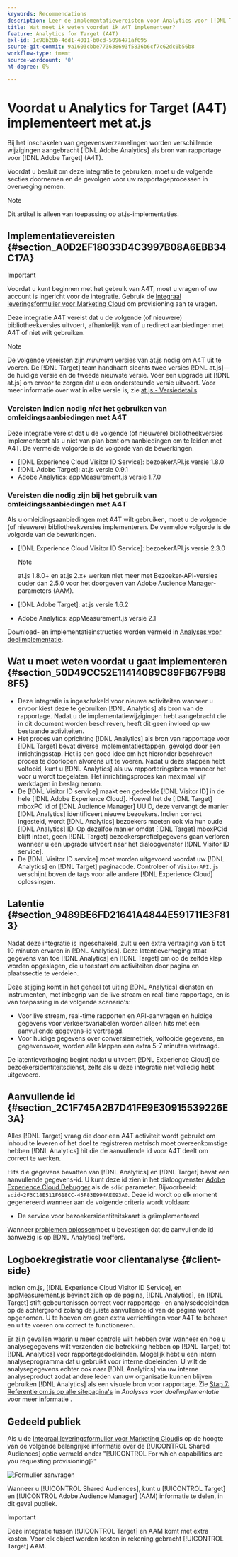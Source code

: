 ```yaml
---
keywords: Recommendations
description: Leer de implementatievereisten voor Analytics voor [!DNL Target] (A4T) en wat te overwegen alvorens u deze integratie uitvoert.
title: Wat moet ik weten voordat ik A4T implementeer?
feature: Analytics for Target (A4T)
exl-id: 1c98b20b-4dd1-4011-b0cd-5096471af095
source-git-commit: 9a1603cbbe773638693f5836b6cf7c62dc0b56b8
workflow-type: tm+mt
source-wordcount: '0'
ht-degree: 0%

---
```


# Voordat u Analytics for Target (A4T) implementeert met at.js

Bij het inschakelen van gegevensverzamelingen worden verschillende wijzigingen aangebracht [!DNL Adobe Analytics] als bron van rapportage voor [!DNL Adobe Target] (A4T).

Voordat u besluit om deze integratie te gebruiken, moet u de volgende secties doornemen en de gevolgen voor uw rapportageprocessen in overweging nemen.

>[!NOTE]
>
>Dit artikel is alleen van toepassing op at.js-implementaties.

## Implementatievereisten {#section_A0D2EF18033D4C3997B08A6EBB34C17A}

>[!IMPORTANT]
>
>Voordat u kunt beginnen met het gebruik van A4T, moet u vragen of uw account is ingericht voor de integratie. Gebruik de [Integraal leveringsformulier voor Marketing Cloud](https://www.adobe.com/go/audiences) om provisioning aan te vragen.

Deze integratie A4T vereist dat u de volgende (of nieuwere) bibliotheekversies uitvoert, afhankelijk van of u redirect aanbiedingen met A4T of niet wilt gebruiken.

>[!NOTE]
>
>De volgende vereisten zijn *minimum* versies van at.js nodig om A4T uit te voeren. De [!DNL Target] team handhaaft slechts twee versies [!DNL at.js]—de huidige versie en de tweede nieuwste versie. Voer een upgrade uit [!DNL at.js] om ervoor te zorgen dat u een ondersteunde versie uitvoert. Voor meer informatie over wat in elke versie is, zie [at.js - Versiedetails](/help/c-implementing-target/c-implementing-target-for-client-side-web/target-atjs-versions.md#reference_DBB5EDB79EC44E558F9E08D4774A0F7A).

### Vereisten indien nodig *niet* het gebruiken van omleidingsaanbiedingen met A4T

Deze integratie vereist dat u de volgende (of nieuwere) bibliotheekversies implementeert als u niet van plan bent om aanbiedingen om te leiden met A4T. De vermelde volgorde is de volgorde van de bewerkingen.

* [!DNL Experience Cloud Visitor ID Service]: bezoekerAPI.js versie 1.8.0
* [!DNL Adobe Target]: at.js versie 0.9.1
* Adobe Analytics: appMeasurement.js versie 1.7.0

### Vereisten die nodig zijn bij het gebruik van omleidingsaanbiedingen met A4T

Als u omleidingsaanbiedingen met A4T wilt gebruiken, moet u de volgende (of nieuwere) bibliotheekversies implementeren. De vermelde volgorde is de volgorde van de bewerkingen.

* [!DNL Experience Cloud Visitor ID Service]: bezoekerAPI.js versie 2.3.0

   >[!NOTE]
   >
   >at.js 1.8.0+ en at.js 2.x+ werken niet meer met Bezoeker-API-versies ouder dan 2.5.0 voor het doorgeven van Adobe Audience Manager-parameters (AAM).

* [!DNL Adobe Target]: at.js versie 1.6.2

* Adobe Analytics: appMeasurement.js versie 2.1

Download- en implementatieinstructies worden vermeld in [Analyses voor doelimplementatie](/help/c-integrating-target-with-mac/a4t/a4timplementation.md).

## Wat u moet weten voordat u gaat implementeren {#section_50D49CC52E11414089C89FB67F9B88F5}

* Deze integratie is ingeschakeld voor nieuwe activiteiten wanneer u ervoor kiest deze te gebruiken [!DNL Analytics] als bron van de rapportage. Nadat u de implementatiewijzigingen hebt aangebracht die in dit document worden beschreven, heeft dit geen invloed op uw bestaande activiteiten.
* Het proces van oprichting [!DNL Analytics] als bron van rapportage voor [!DNL Target] bevat diverse implementatiestappen, gevolgd door een inrichtingsstap. Het is een goed idee om het hieronder beschreven proces te doorlopen alvorens uit te voeren. Nadat u deze stappen hebt voltooid, kunt u [!DNL Analytics] als uw rapporteringsbron wanneer het voor u wordt toegelaten. Het inrichtingsproces kan maximaal vijf werkdagen in beslag nemen.
* De [!DNL Visitor ID service] maakt een gedeelde [!DNL Visitor ID] in de hele [!DNL Adobe Experience Cloud]. Hoewel het de [!DNL Target] mboxPC id of [!DNL Audience Manager] UUID, deze vervangt de manier [!DNL Analytics] identificeert nieuwe bezoekers. Indien correct ingesteld, wordt [!DNL Analytics] bezoekers moeten ook via hun oude [!DNL Analytics] ID. Op dezelfde manier omdat [!DNL Target] mboxPCid blijft intact, geen [!DNL Target] bezoekersprofielgegevens gaan verloren wanneer u een upgrade uitvoert naar het dialoogvenster [!DNL Visitor ID service].
* De [!DNL Visitor ID service] moet worden uitgevoerd voordat uw [!DNL Analytics] en [!DNL Target] paginacode. Controleer of `VisitorAPI.js` verschijnt boven de tags voor alle andere [!DNL Experience Cloud] oplossingen.

## Latentie {#section_9489BE6FD21641A4844E591711E3F813}

Nadat deze integratie is ingeschakeld, zult u een extra vertraging van 5 tot 10 minuten ervaren in [!DNL Analytics]. Deze latentieverhoging staat gegevens van toe [!DNL Analytics] en [!DNL Target] om op de zelfde klap worden opgeslagen, die u toestaat om activiteiten door pagina en plaatssectie te verdelen.

Deze stijging komt in het geheel tot uiting [!DNL Analytics] diensten en instrumenten, met inbegrip van de live stream en real-time rapportage, en is van toepassing in de volgende scenario&#39;s:

* Voor live stream, real-time rapporten en API-aanvragen en huidige gegevens voor verkeersvariabelen worden alleen hits met een aanvullende gegevens-id vertraagd.
* Voor huidige gegevens over conversiemetriek, voltooide gegevens, en gegevensvoer, worden alle klappen een extra 5-7 minuten vertraagd.

De latentieverhoging begint nadat u uitvoert [!DNL Experience Cloud] de bezoekersidentiteitsdienst, zelfs als u deze integratie niet volledig hebt uitgevoerd.

## Aanvullende id {#section_2C1F745A2B7D41FE9E30915539226E3A}

Alles [!DNL Target] vraag die door een A4T activiteit wordt gebruikt om inhoud te leveren of het doel te registreren metrisch moet overeenkomstige hebben [!DNL Analytics] hit die de aanvullende id voor A4T deelt om correct te werken.

Hits die gegevens bevatten van [!DNL Analytics] en [!DNL Target] bevat een aanvullende gegevens-id. U kunt deze id zien in het dialoogvenster [Adobe Experience Cloud Debugger](https://experienceleague.adobe.com/docs/debugger/using/experience-cloud-debugger.html) als de `sdid` parameter. Bijvoorbeeld: `sdid=2F3C18E511F618CC-45F83E994AEE93A0`. Deze id wordt op elk moment gegenereerd wanneer aan de volgende criteria wordt voldaan:

* De service voor bezoekersidentiteitskaart is geïmplementeerd

Wanneer [problemen oplossen](/help/c-integrating-target-with-mac/a4t/c-a4t-troubleshooting/a4t-troubleshooting.md)moet u bevestigen dat de aanvullende id aanwezig is op [!DNL Analytics] treffers.

## Logboekregistratie voor clientanalyse {#client-side}

Indien om.js, [!DNL Experience Cloud Visitor ID Service], en appMeasurement.js bevindt zich op de pagina, [!DNL Analytics], en [!DNL Target] stift gebeurtenissen correct voor rapportage- en analysedoeleinden op de achtergrond zolang de juiste aanvullende id van de pagina wordt opgenomen. U te hoeven om geen extra verrichtingen voor A4T te beheren en uit te voeren om correct te functioneren.

Er zijn gevallen waarin u meer controle wilt hebben over wanneer en hoe u analysegegevens wilt verzenden die betrekking hebben op [!DNL Target] tot [!DNL Analytics] voor rapportagedoeleinden. Mogelijk hebt u een intern analyseprogramma dat u gebruikt voor interne doeleinden. U wilt de analysegegevens echter ook naar [!DNL Analytics] via uw interne analyseproduct zodat andere leden van uw organisatie kunnen blijven gebruiken [!DNL Analytics] als een visuele bron voor rapportage. Zie [Stap 7: Referentie om.js op alle sitepagina&#39;s](/help/c-integrating-target-with-mac/a4t/a4timplementation.md#step7) in *Analyses voor doelimplementatie* voor meer informatie .

## Gedeeld publiek

Als u de [Integraal leveringsformulier voor Marketing Cloud](https://www.adobe.com/go/audiences)is op de hoogte van de volgende belangrijke informatie over de [!UICONTROL Shared Audiences] optie vermeld onder &quot;[!UICONTROL For which capabilities are you requesting provisioning]?&quot;

![Formulier aanvragen](/help/c-integrating-target-with-mac/a4t/assets/request-form.png)

Wanneer u [!UICONTROL Shared Audiences], kunt u [!UICONTROL Target] en [!UICONTROL Adobe Audience Manager] (AAM) informatie te delen, in dit geval publiek.

>[!IMPORTANT]
>
>Deze integratie tussen [!UICONTROL Target] en AAM komt met extra kosten. Voor elk object worden kosten in rekening gebracht [!UICONTROL Target] AAM.
